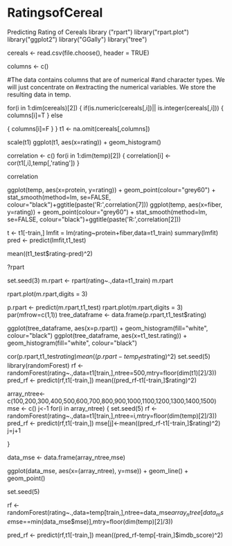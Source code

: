 # RatingsofCereal
Predicting Rating of Cereals 
library ("rpart")
library("rpart.plot")
library("ggplot2")
library("GGally")
library("tree")

cereals <- read.csv(file.choose(), header = TRUE)

columns <-  c()


#The data contains columns that are of numerical 
#and character types. We will just concentrate on 
#extracting the numerical variables. We store the resulting data in temp.


for(i in 1:dim(cereals)[2])
{
  if(is.numeric(cereals[,i])|| is.integer(cereals[,i]))
  {
    columns[i]=T
  }
  else
    
    
  {
    columns[i]=F
  }
}
t1 <- na.omit(cereals[,columns])

scale(t1)
ggplot(t1, aes(x=rating)) + geom_histogram()

correlation <- c()
for(i in 1:dim(temp)[2])
{
  correlation[i] <- cor(t1[,i],temp[,'rating'])
}

correlation


ggplot(temp, aes(x=protein, y=rating)) + geom_point(colour="grey60") +
  stat_smooth(method=lm, se=FALSE, colour="black")+ggtitle(paste('R:',correlation[7]))
ggplot(temp, aes(x=fiber, y=rating)) + geom_point(colour="grey60") +
  stat_smooth(method=lm, se=FALSE, colour="black")+ggtitle(paste('R:',correlation[2]))

t <- t1[-train,]
lmfit = lm(rating~protein+fiber,data=t1_train)
summary(lmfit)
pred <- predict(lmfit,t1_test)

mean((t1_test$rating-pred)^2)

?rpart

set.seed(3)
m.rpart <- rpart(rating~.,data=t1_train)
m.rpart

rpart.plot(m.rpart,digits = 3)

p.rpart <- predict(m.rpart,t1_test)
rpart.plot(m.rpart,digits = 3)
par(mfrow=c(1,1))
tree_dataframe <- data.frame(p.rpart,t1_test$rating)



ggplot(tree_dataframe, aes(x=p.rpart)) + geom_histogram(fill="white", colour="black")
ggplot(tree_dataframe, aes(x=t1_test.rating)) + geom_histogram(fill="white", colour="black")

cor(p.rpart,t1_test$rating)
mean((p.rpart-temp_test$rating)^2)
set.seed(5)
library(randomForest)
rf <- randomForest(rating~.,data=t1[train,],ntree=500,mtry=floor(dim(t1)[2]/3))
pred_rf <- predict(rf,t1[-train,])
mean((pred_rf-t1[-train,]$rating)^2)


array_ntree<- c(100,200,300,400,500,600,700,800,900,1000,1100,1200,1300,1400,1500)
mse <- c()
j<-1
for(i in array_ntree)
{ set.seed(5)
  rf <- randomForest(rating~.,data=t1[train,],ntree=i,mtry=floor(dim(temp)[2]/3))
  pred_rf <- predict(rf,t1[-train,])
  mse[j]<-mean((pred_rf-t1[-train,]$rating)^2)
  j=j+1
  
}

data_mse <- data.frame(array_ntree,mse)

ggplot(data_mse, aes(x=(array_ntree), y=mse)) + geom_line() + geom_point()

set.seed(5)

rf <- randomForest(rating~.,data=temp[train,],ntree=data_mse$array_ntree[data_mse$mse==min(data_mse$mse)],mtry=floor(dim(temp)[2]/3))


pred_rf <- predict(rf,t1[-train,])
mean((pred_rf-temp[-train,]$imdb_score)^2)


